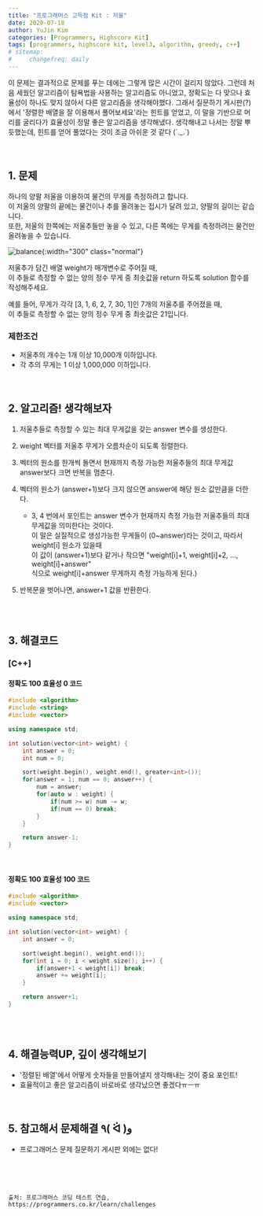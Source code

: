 ```yaml
---
title: "프로그래머스 고득점 Kit : 저울"
date: 2020-07-18
author: YuJin Kim
categories: [Programmers, Highscore Kit]
tags: [programmers, highscore kit, level3, algorithm, greedy, c++]
# sitemap:
#     changefreq: daily
---
```


이 문제는 결과적으로 문제를 푸는 데에는 그렇게 많은 시간이 걸리지 않았다. 그런데 처음 세웠던 알고리즘이 탐욕법을 사용하는 알고리즘도 아니었고, 정확도는 다 맞으나 효율성이 하나도 맞지 않아서 다른 알고리즘을 생각해야했다. 그래서 질문하기 게시판(?)에서 '정렬한 배열을 잘 이용해서 풀어보세요'라는 힌트를 얻었고, 이 말을 기반으로 머리를 굴리다가 효율성이 정말 좋은 알고리즘을 생각해냈다. 생각해내고 나서는 정말 뿌듯했는데, 힌트를 얻어 풀었다는 것이 조금 아쉬운 것 같다 (´.\_.`)  
<br/>
<br/>

## 1. 문제

하나의 양팔 저울을 이용하여 물건의 무게를 측정하려고 합니다.  
이 저울의 양팔의 끝에는 물건이나 추를 올려놓는 접시가 달려 있고, 양팔의 길이는 같습니다.  
또한, 저울의 한쪽에는 저울추들만 놓을 수 있고, 다른 쪽에는 무게를 측정하려는 물건만 올려놓을 수 있습니다.

![balance](https://grepp-programmers.s3.amazonaws.com/files/production/f73e61d4de/f4abf5ff-1956-4e49-bd4a-d3d24619bbf0.png){:width="300" class="normal"}

저울추가 담긴 배열 weight가 매개변수로 주어질 때,  
이 추들로 측정할 수 없는 양의 정수 무게 중 최솟값을 return 하도록 solution 함수를 작성해주세요.

예를 들어, 무게가 각각 [3, 1, 6, 2, 7, 30, 1]인 7개의 저울추를 주어졌을 때,  
이 추들로 측정할 수 없는 양의 정수 무게 중 최솟값은 21입니다.

### 제한조건

- 저울추의 개수는 1개 이상 10,000개 이하입니다.
- 각 추의 무게는 1 이상 1,000,000 이하입니다.
  <br/><br/><br/>

## 2. 알고리즘! 생각해보자

1. 저울추들로 측정할 수 있는 최대 무게값을 갖는 answer 변수를 생성한다.
2. weight 벡터를 저울추 무게가 오름차순이 되도록 정렬한다.
3. 벡터의 원소를 한개씩 돌면서 현재까지 측정 가능한 저울추들의 최대 무게값 answer보다 크면 반복을 멈춘다.
4. 벡터의 원소가 (answer+1)보다 크지 않으면 answer에 해당 원소 값만큼을 더한다.
   - 3, 4 번에서 포인트는 answer 변수가 현재까지 측정 가능한 저울추들의 최대 무게값을 의미한다는 것이다.  
     이 말은 실질적으로 생성가능한 무게들이 (0~answer)라는 것이고, 따라서 weight[i] 원소가 있을때  
     이 값이 (answer+1)보다 같거나 작으면 "weight[i]+1, weight[i]+2, ..., weight[i]+answer"  
     식으로 weight[i]+answer 무게까지 측정 가능하게 된다.)

5. 반복문을 벗어나면, answer+1 값을 반환한다.

<br/><br/>

## 3. 해결코드

### [C++]

#### 정확도 100 효율성 0 코드

```c++
#include <algorithm>
#include <string>
#include <vector>

using namespace std;

int solution(vector<int> weight) {
    int answer = 0;
    int num = 0;

    sort(weight.begin(), weight.end(), greater<int>());
    for(answer = 1; num == 0; answer++) {
        num = answer;
        for(auto w : weight) {
            if(num >= w) num -= w;
            if(num == 0) break;
        }
    }

    return answer-1;
}
```

<br/>

#### 정확도 100 효율성 100 코드

```c++
#include <algorithm>
#include <vector>

using namespace std;

int solution(vector<int> weight) {
    int answer = 0;

    sort(weight.begin(), weight.end());
    for(int i = 0; i < weight.size(); i++) {
        if(answer+1 < weight[i]) break;
        answer += weight[i];
    }

    return answer+1;
}
```

<br/><br/>

## 4. 해결능력UP, 깊이 생각해보기

- '정렬된 배열'에서 어떻게 숫자들을 만들어낼지 생각해내는 것이 중요 포인트!
- 효율적이고 좋은 알고리즘이 바로바로 생각났으면 좋겠다ㅠㅡㅠ
  <br/><br/><br/>

## 5. 참고해서 문제해결 ٩( ᐛ )و

- 프로그래머스 문제 질문하기 게시판 외에는 없다!

<br/><br/><br/>

```
출처: 프로그래머스 코딩 테스트 연습, https://programmers.co.kr/learn/challenges
```
